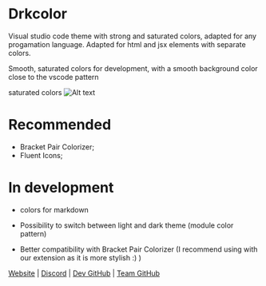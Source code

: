 # Drkcolor

 Visual studio code theme with strong and saturated colors, adapted for any progamation language.
 Adapted for html and jsx elements with separate colors.

Smooth, saturated colors for development, with a smooth background color close to the vscode pattern



saturated colors
![Alt text](https://media.discordapp.net/attachments/754023612956278935/874856946950365244/unknown.png "a title")




# Recommended
- Bracket Pair Colorizer;
- Fluent Icons;


 # In development

 - colors for markdown
 - Possibility to switch between light and dark theme (module color pattern)

 - Better compatibility with Bracket Pair Colorizer (I recommend using with our extension as it is more stylish :) )

[Website](https://drkryz.xyz) | [Discord](https://discord.gg/invite/kmAuPQ6qNE) | [Dev GitHub](https://github.com/drpidman) | [Team GitHub](https://github.com/Drkryz)